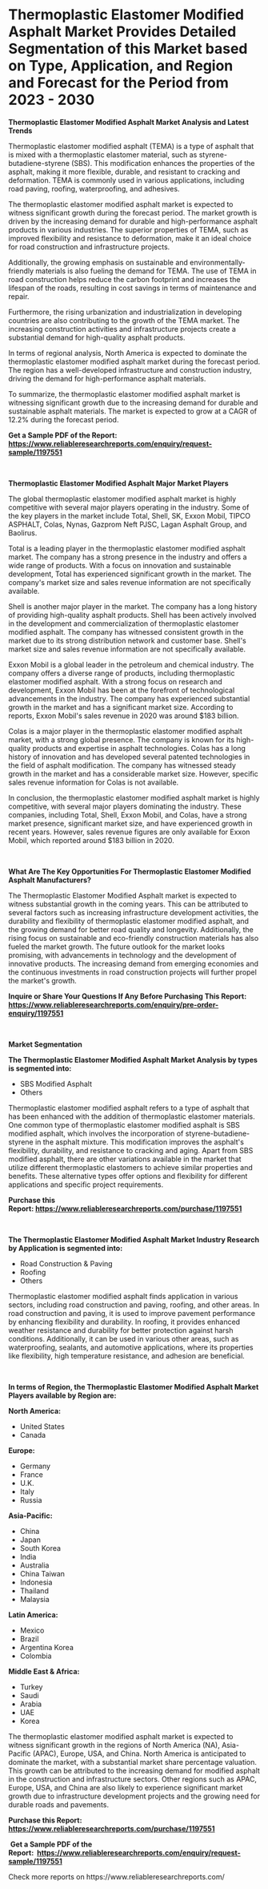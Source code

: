 <p><h1>Thermoplastic Elastomer Modified Asphalt Market Provides Detailed Segmentation of this Market based on Type, Application, and Region and Forecast for the Period from 2023 - 2030</h1></p><p><strong>Thermoplastic Elastomer Modified Asphalt Market Analysis and Latest Trends</strong></p>
<p><p>Thermoplastic elastomer modified asphalt (TEMA) is a type of asphalt that is mixed with a thermoplastic elastomer material, such as styrene-butadiene-styrene (SBS). This modification enhances the properties of the asphalt, making it more flexible, durable, and resistant to cracking and deformation. TEMA is commonly used in various applications, including road paving, roofing, waterproofing, and adhesives.</p><p>The thermoplastic elastomer modified asphalt market is expected to witness significant growth during the forecast period. The market growth is driven by the increasing demand for durable and high-performance asphalt products in various industries. The superior properties of TEMA, such as improved flexibility and resistance to deformation, make it an ideal choice for road construction and infrastructure projects.</p><p>Additionally, the growing emphasis on sustainable and environmentally-friendly materials is also fueling the demand for TEMA. The use of TEMA in road construction helps reduce the carbon footprint and increases the lifespan of the roads, resulting in cost savings in terms of maintenance and repair.</p><p>Furthermore, the rising urbanization and industrialization in developing countries are also contributing to the growth of the TEMA market. The increasing construction activities and infrastructure projects create a substantial demand for high-quality asphalt products.</p><p>In terms of regional analysis, North America is expected to dominate the thermoplastic elastomer modified asphalt market during the forecast period. The region has a well-developed infrastructure and construction industry, driving the demand for high-performance asphalt materials.</p><p>To summarize, the thermoplastic elastomer modified asphalt market is witnessing significant growth due to the increasing demand for durable and sustainable asphalt materials. The market is expected to grow at a CAGR of 12.2% during the forecast period.</p></p>
<p><strong>Get a Sample PDF of the Report:&nbsp; <a href="https://www.reliableresearchreports.com/enquiry/request-sample/1197551">https://www.reliableresearchreports.com/enquiry/request-sample/1197551</a></strong></p>
<p>&nbsp;</p>
<p><strong>Thermoplastic Elastomer Modified Asphalt Major Market Players</strong></p>
<p><p>The global thermoplastic elastomer modified asphalt market is highly competitive with several major players operating in the industry. Some of the key players in the market include Total, Shell, SK, Exxon Mobil, TIPCO ASPHALT, Colas, Nynas, Gazprom Neft PJSC, Lagan Asphalt Group, and Baolirus.</p><p>Total is a leading player in the thermoplastic elastomer modified asphalt market. The company has a strong presence in the industry and offers a wide range of products. With a focus on innovation and sustainable development, Total has experienced significant growth in the market. The company's market size and sales revenue information are not specifically available.</p><p>Shell is another major player in the market. The company has a long history of providing high-quality asphalt products. Shell has been actively involved in the development and commercialization of thermoplastic elastomer modified asphalt. The company has witnessed consistent growth in the market due to its strong distribution network and customer base. Shell's market size and sales revenue information are not specifically available.</p><p>Exxon Mobil is a global leader in the petroleum and chemical industry. The company offers a diverse range of products, including thermoplastic elastomer modified asphalt. With a strong focus on research and development, Exxon Mobil has been at the forefront of technological advancements in the industry. The company has experienced substantial growth in the market and has a significant market size. According to reports, Exxon Mobil's sales revenue in 2020 was around $183 billion.</p><p>Colas is a major player in the thermoplastic elastomer modified asphalt market, with a strong global presence. The company is known for its high-quality products and expertise in asphalt technologies. Colas has a long history of innovation and has developed several patented technologies in the field of asphalt modification. The company has witnessed steady growth in the market and has a considerable market size. However, specific sales revenue information for Colas is not available.</p><p>In conclusion, the thermoplastic elastomer modified asphalt market is highly competitive, with several major players dominating the industry. These companies, including Total, Shell, Exxon Mobil, and Colas, have a strong market presence, significant market size, and have experienced growth in recent years. However, sales revenue figures are only available for Exxon Mobil, which reported around $183 billion in 2020.</p></p>
<p>&nbsp;</p>
<p><strong>What Are The Key Opportunities For Thermoplastic Elastomer Modified Asphalt Manufacturers?</strong></p>
<p><p>The Thermoplastic Elastomer Modified Asphalt market is expected to witness substantial growth in the coming years. This can be attributed to several factors such as increasing infrastructure development activities, the durability and flexibility of thermoplastic elastomer modified asphalt, and the growing demand for better road quality and longevity. Additionally, the rising focus on sustainable and eco-friendly construction materials has also fueled the market growth. The future outlook for the market looks promising, with advancements in technology and the development of innovative products. The increasing demand from emerging economies and the continuous investments in road construction projects will further propel the market's growth.</p></p>
<p><strong>Inquire or Share Your Questions If Any Before Purchasing This Report: <a href="https://www.reliableresearchreports.com/enquiry/pre-order-enquiry/1197551">https://www.reliableresearchreports.com/enquiry/pre-order-enquiry/1197551</a></strong></p>
<p>&nbsp;</p>
<p><strong>Market Segmentation</strong></p>
<p><strong>The Thermoplastic Elastomer Modified Asphalt Market Analysis by types is segmented into:</strong></p>
<p><ul><li>SBS Modified Asphalt</li><li>Others</li></ul></p>
<p><p>Thermoplastic elastomer modified asphalt refers to a type of asphalt that has been enhanced with the addition of thermoplastic elastomer materials. One common type of thermoplastic elastomer modified asphalt is SBS modified asphalt, which involves the incorporation of styrene-butadiene-styrene in the asphalt mixture. This modification improves the asphalt's flexibility, durability, and resistance to cracking and aging. Apart from SBS modified asphalt, there are other variations available in the market that utilize different thermoplastic elastomers to achieve similar properties and benefits. These alternative types offer options and flexibility for different applications and specific project requirements.</p></p>
<p><strong>Purchase this Report:&nbsp;<a href="https://www.reliableresearchreports.com/purchase/1197551">https://www.reliableresearchreports.com/purchase/1197551</a></strong></p>
<p>&nbsp;</p>
<p><strong>The Thermoplastic Elastomer Modified Asphalt Market Industry Research by Application is segmented into:</strong></p>
<p><ul><li>Road Construction & Paving</li><li>Roofing</li><li>Others</li></ul></p>
<p><p>Thermoplastic elastomer modified asphalt finds application in various sectors, including road construction and paving, roofing, and other areas. In road construction and paving, it is used to improve pavement performance by enhancing flexibility and durability. In roofing, it provides enhanced weather resistance and durability for better protection against harsh conditions. Additionally, it can be used in various other areas, such as waterproofing, sealants, and automotive applications, where its properties like flexibility, high temperature resistance, and adhesion are beneficial.</p></p>
<p>&nbsp;</p>
<p><strong>In terms of Region, the Thermoplastic Elastomer Modified Asphalt Market Players available by Region are:</strong></p>
<p>
    <p> <strong> North America: </strong>
        <ul>
            <li>United States</li>
            <li>Canada</li>
        </ul>
        </p> 
    <p> <strong> Europe: </strong>
        <ul>
            <li>Germany</li>
            <li>France</li>
            <li>U.K.</li>
            <li>Italy</li>
            <li>Russia</li>
        </ul>
        </p> 
    <p> <strong> Asia-Pacific: </strong>
        <ul>
            <li>China</li>
            <li>Japan</li>
            <li>South Korea</li>
            <li>India</li>
            <li>Australia</li>
            <li>China Taiwan</li>
            <li>Indonesia</li>
            <li>Thailand</li>
            <li>Malaysia</li>
        </ul>
        </p> 
    <p> <strong> Latin America: </strong>
        <ul>
            <li>Mexico</li>
            <li>Brazil</li>
            <li>Argentina Korea</li>
            <li>Colombia</li>
        </ul>
        </p> 
    <p> <strong> Middle East & Africa: </strong>
        <ul>
            <li>Turkey</li>
            <li>Saudi</li>
            <li>Arabia</li>
            <li>UAE</li>
            <li>Korea</li>
        </ul>
    </p>
    </p>
<p><p>The thermoplastic elastomer modified asphalt market is expected to witness significant growth in the regions of North America (NA), Asia-Pacific (APAC), Europe, USA, and China. North America is anticipated to dominate the market, with a substantial market share percentage valuation. This growth can be attributed to the increasing demand for modified asphalt in the construction and infrastructure sectors. Other regions such as APAC, Europe, USA, and China are also likely to experience significant market growth due to infrastructure development projects and the growing need for durable roads and pavements.</p></p>
<p><strong>Purchase this Report: <a href="https://www.reliableresearchreports.com/purchase/1197551">https://www.reliableresearchreports.com/purchase/1197551</a></strong></p>
<p>&nbsp;<strong>Get a Sample PDF of the Report:&nbsp;&nbsp;<a href="https://www.reliableresearchreports.com/enquiry/request-sample/1197551">https://www.reliableresearchreports.com/enquiry/request-sample/1197551</a></strong></p>
<p><strong></strong></p>
<p>Check more reports on https://www.reliableresearchreports.com/</p>